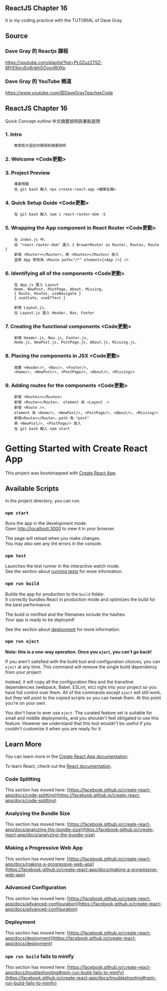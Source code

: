 ## ReactJS Chapter 16
It is my coding practice with the TUTORIAL of Dave Gray. 

## Source
### Dave Gray 的 Reactjs 課程
https://youtube.com/playlist?list=PL0Zuz27SZ-6PrE9srvEn8nbhOOyxnWXfp
### Dave Gray 的 YouTube 頻道
https://www.youtube.com/@DaveGrayTeachesCode

## ReactJS Chapter 16
   Quick Concept outline
   中文摘要說明與重點提問
   
###  1. Intro 
        教學影片固定的開頭和摘要說明

###  2. Welcome <Code更動>
        

###  3. Project Preview
        專案預覽
        在 git bash 輸入 npx create-react-app <檔案名稱>

###  4. Quick Setup Guide <Code更動>
        在 git bash 輸入 npm i react-router-dom -S

###  5. Wrapping the App component in React Router <Code更動>
        在 index.js 中，
        從 "react-router-dom" 匯入 { BrowerRouter as Router, Routes, Route }
        新增 <Router></Router>，將 <Routes></Routes> 放入
        並將 App 修改為 <Route path="/*" element={<App />} />

###  6. Identifying all of the components <Code更動>
        在 App.js 匯入 Layout
        Home, NewPost, PostPage, About, Missing,
        { Route, Routes, useNavigate }
        { useState, useEffect }

        新增 Layout.js，
        在 Layout.js 匯入 Header, Nav, Footer

###  7. Creating the functional components <Code更動>
        新增 Header.js, Nav.js, Footer.js,
        Home.js, NewPost.js, PostPage.js, About.js, Missing.js,

###  8. Placing the components in JSX <Code更動>
        放置 <Header/>, <Nav/>, <Footer/>, 
        <Home/>, <NewPost/>, <PostPage/>, <About/>, <Missing/>

###  9. Adding routes for the components <Code更動>
        新增 <Routes></Routes>
        新增 <Route></Route>， element 為 <Layout .>
        新增 <Route />，
        element 為 <Home/>, <NewPost/>, <PostPage/>, <About/>, <Missing/>
        新增<Route></Route>，path 為 "post"
        將 <NewPost/>, <PostPage/> 放入
        在 git bash 輸入 npm start

# Getting Started with Create React App

This project was bootstrapped with [Create React App](https://github.com/facebook/create-react-app).

## Available Scripts

In the project directory, you can run:

### `npm start`

Runs the app in the development mode.\
Open [http://localhost:3000](http://localhost:3000) to view it in your browser.

The page will reload when you make changes.\
You may also see any lint errors in the console.

### `npm test`

Launches the test runner in the interactive watch mode.\
See the section about [running tests](https://facebook.github.io/create-react-app/docs/running-tests) for more information.

### `npm run build`

Builds the app for production to the `build` folder.\
It correctly bundles React in production mode and optimizes the build for the best performance.

The build is minified and the filenames include the hashes.\
Your app is ready to be deployed!

See the section about [deployment](https://facebook.github.io/create-react-app/docs/deployment) for more information.

### `npm run eject`

**Note: this is a one-way operation. Once you `eject`, you can't go back!**

If you aren't satisfied with the build tool and configuration choices, you can `eject` at any time. This command will remove the single build dependency from your project.

Instead, it will copy all the configuration files and the transitive dependencies (webpack, Babel, ESLint, etc) right into your project so you have full control over them. All of the commands except `eject` will still work, but they will point to the copied scripts so you can tweak them. At this point you're on your own.

You don't have to ever use `eject`. The curated feature set is suitable for small and middle deployments, and you shouldn't feel obligated to use this feature. However we understand that this tool wouldn't be useful if you couldn't customize it when you are ready for it.

## Learn More

You can learn more in the [Create React App documentation](https://facebook.github.io/create-react-app/docs/getting-started).

To learn React, check out the [React documentation](https://reactjs.org/).

### Code Splitting

This section has moved here: [https://facebook.github.io/create-react-app/docs/code-splitting](https://facebook.github.io/create-react-app/docs/code-splitting)

### Analyzing the Bundle Size

This section has moved here: [https://facebook.github.io/create-react-app/docs/analyzing-the-bundle-size](https://facebook.github.io/create-react-app/docs/analyzing-the-bundle-size)

### Making a Progressive Web App

This section has moved here: [https://facebook.github.io/create-react-app/docs/making-a-progressive-web-app](https://facebook.github.io/create-react-app/docs/making-a-progressive-web-app)

### Advanced Configuration

This section has moved here: [https://facebook.github.io/create-react-app/docs/advanced-configuration](https://facebook.github.io/create-react-app/docs/advanced-configuration)

### Deployment

This section has moved here: [https://facebook.github.io/create-react-app/docs/deployment](https://facebook.github.io/create-react-app/docs/deployment)

### `npm run build` fails to minify

This section has moved here: [https://facebook.github.io/create-react-app/docs/troubleshooting#npm-run-build-fails-to-minify](https://facebook.github.io/create-react-app/docs/troubleshooting#npm-run-build-fails-to-minify)
